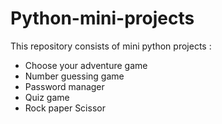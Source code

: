 # Python-mini-projects

This repository consists of mini python projects :

* Choose your adventure game
* Number guessing game
* Password manager
* Quiz game
* Rock paper Scissor
